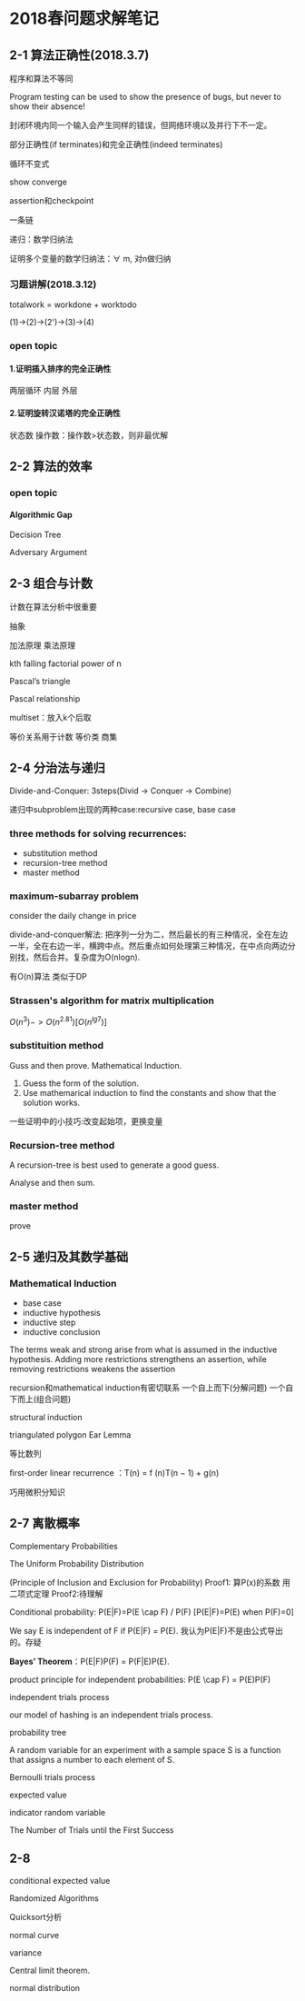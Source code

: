 # 2018春问题求解笔记

## 2-1 算法正确性(2018.3.7)

程序和算法不等同

Program testing can be used to show the presence of bugs, but never to show their absence!

封闭环境内同一个输入会产生同样的错误，但网络环境以及并行下不一定。

部分正确性(if terminates)和完全正确性(indeed terminates)

循环不变式

show converge

assertion和checkpoint

一条链

递归：数学归纳法

证明多个变量的数学归纳法：$\forall$ m, 对n做归纳

### 习题讲解(2018.3.12)

totalwork = workdone + worktodo

(1)->(2)->(2')->(3)->(4)

### open topic 

#### 1.证明插入排序的完全正确性

两层循环 内层 外层

#### 2.证明旋转汉诺塔的完全正确性

状态数 操作数：操作数>状态数，则非最优解




## 2-2 算法的效率


### open topic

#### Algorithmic Gap

Decision Tree

Adversary Argument


## 2-3 组合与计数

计数在算法分析中很重要

抽象

加法原理 乘法原理

kth falling factorial power of n

Pascal’s triangle

Pascal relationship

multiset：放入k个后取

等价关系用于计数 等价类 商集


## 2-4 分治法与递归

Divide-and-Conquer: 3steps(Divid -> Conquer -> Combine)

递归中subproblem出现的两种case:recursive case, base case

### three methods for solving recurrences:

- substitution method
- recursion-tree method
- master method

### maximum-subarray problem

consider the daily change in price

divide-and-conquer解法: 把序列一分为二，然后最长的有三种情况，全在左边一半，全在右边一半，横跨中点。然后重点如何处理第三种情况，在中点向两边分别找，然后合并。复杂度为O(nlogn).

有O(n)算法 类似于DP

### Strassen's algorithm for matrix multiplication

$O(n^3) -> O(n^{2.81})[O(n^{lg7})]$

### substituition method

Guss and then prove. Mathematical Induction.

1. Guess the form of the solution.
2. Use mathemarical induction to find the constants and show that the solution works.

一些证明中的小技巧:改变起始项，更换变量

### Recursion-tree method

A recursion-tree is best used to generate a good guess.

Analyse and then sum.

### master method

prove



## 2-5 递归及其数学基础

### Mathematical Induction

- base case  
- inductive hypothesis
- inductive step
- inductive conclusion

The terms weak and strong arise from what is assumed in the inductive hypothesis. Adding more restrictions strengthens an assertion, while removing restrictions weakens the assertion

recursion和mathematical induction有密切联系
一个自上而下(分解问题) 一个自下而上(组合问题)


structural induction

triangulated polygon 
Ear Lemma


等比数列

ﬁrst-order linear recurrence ：T(n) = f (n)T(n − 1) + g(n)

巧用微积分知识


## 2-7 离散概率

Complementary Probabilities

The Uniform Probability Distribution

(Principle of Inclusion and Exclusion for Probability)
Proof1: 算P(x)的系数 用二项式定理 Proof2:待理解

Conditional probability: P(E|F)=P(E \cap F) / P(F) [P(E|F)=P(E) when P(F)=0]

We say E is independent of F if P(E|F) = P(E). 我认为P(E|F)不是由公式导出的。存疑

**Bayes’ Theorem**：P(E|F)P(F) = P(F|E)P(E).

product principle for independent probabilities: P(E \cap F) = P(E)P(F)

independent trials process

our model of hashing is an independent trials process.

probability tree

A random variable for an experiment with a sample space S is a function that assigns a number to each element of S.

Bernoulli trials process

expected value

indicator random variable

The Number of Trials until the First Success

## 2-8

conditional expected value

Randomized Algorithms

Quicksort分析

normal curve

variance

Central limit theorem.

normal distribution